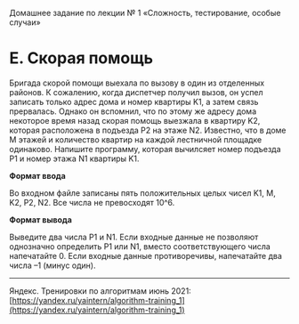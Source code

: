 Домашнее задание по лекции № 1 «Сложность, тестирование, особые случаи»

# E. Скорая помощь

Бригада скорой помощи выехала по вызову в один из отделенных районов. К сожалению, когда диспетчер получил вызов, он успел записать только адрес дома и номер квартиры K1, а затем связь прервалась. Однако он вспомнил, что по этому же адресу дома некоторое время назад скорая помощь выезжала в квартиру K2, которая расположена в подъезда P2 на этаже N2. Известно, что в доме M этажей и количество квартир на каждой лестничной площадке одинаково. Напишите программу, которая вычилсяет номер подъезда P1 и номер этажа N1 квартиры K1.

**Формат ввода**

Во входном файле записаны пять положительных целых чисел K1, M, K2, P2, N2. Все числа не превосходят 10^6.

**Формат вывода**

Выведите два числа P1 и N1. Если входные данные не позволяют однозначно определить P1 или N1, вместо соответствующего числа напечатайте 0. Если входные данные противоречивы, напечатайте два числа –1 (минус один).

---

Яндекс. Тренировки по алгоритмам июнь 2021: [https://yandex.ru/yaintern/algorithm-training_1](https://yandex.ru/yaintern/algorithm-training_1)

